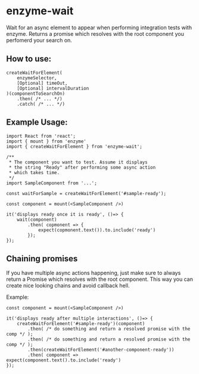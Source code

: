 # enzyme-wait
Wait for an async element to appear when performing integration tests with enzyme. 
Returns a promise which resolves with the root component you perfomerd your search on.

## How to use:

`````
createWaitForElement(
    enzymeSelector,
    [Optional] timeOut,
    [Optional] intervalDuration
)(componentToSearchOn)
    .then( /* ... */)
    .catch( /* ... */)
`````

## Example Usage:

`````
import React from 'react';
import { mount } from 'enzyme'
import { createWaitForElement } from 'enzyme-wait';

/**
 * The component you want to test. Assume it displays 
 * the string "Ready" after performing some async action
 * which takes time.
 */
import SampleComponent from '...';

const waitForSample = createWaitForElement('#sample-ready');

const component = mount(<SampleComponent />)

it('displays ready once it is ready', ()=> {
    wait(component)
        .then( copmonent => {
            expect(copmonent.text()).to.include('ready')
        });
});
`````

## Chaining promises

If you have multiple async actions happening, just make sure to always return a Promise which 
resolves with the root component. This way you can create nice looking chains and avoid callback hell.

Example:

`````
const component = mount(<SampleComponent />)

it('displays ready after multiple interactions', ()=> {
    createWaitForElement('#sample-ready')(component)
        .then( /* do something and return a resolved promise with the comp */ );
        .then( /* do something and return a resolved promise with the comp */ );
        .then(createWaitForElement('#another-component-ready'))
        .then( component => expect(component.text().to.include('ready')
});
`````
